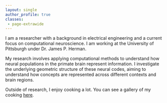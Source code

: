 ```yaml
---
layout: single
author_profile: true
classes: 
 - page-extrawide
---
```


I am a researcher with a background in electrical engineering and a current focus on computational neuroscience. I am working at the University of Pittsburgh under Dr. James P. Herman.

My research involves applying computational methods to understand how neural populations in the primate brain represent information. I investigate the underlying geometric structure of these neural codes, aiming to understand how concepts are represented across different contexts and brain regions.

Outside of research, I enjoy cooking a lot. You can see a gallery of my cooking [here](/cooking/).
